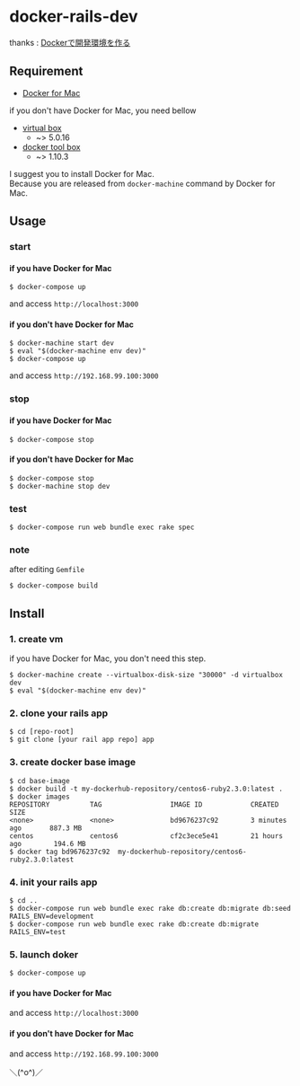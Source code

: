 docker-rails-dev
=======

thanks : [Dockerで開発環境を作る](http://qiita.com/miyasakura_/items/0e746d67a75d1e1b039d)

Requirement
---

- [Docker for Mac](https://docs.docker.com/docker-for-mac/)

if you don't have Docker for Mac, you need bellow

- [virtual box](http://www.oracle.com/technetwork/server-storage/virtualbox/downloads/index.html)
    - ~> 5.0.16
- [docker tool box](https://www.docker.com/products/docker-toolbox)
    - ~> 1.10.3

I suggest you to install Docker for Mac.  
Because you are released from `docker-machine` command by Docker for Mac.

Usage
---

### start

#### if you have Docker for Mac

```
$ docker-compose up
```

and access `http://localhost:3000`


#### if you don't have Docker for Mac

```
$ docker-machine start dev
$ eval "$(docker-machine env dev)"
$ docker-compose up
```
and access `http://192.168.99.100:3000`


### stop

#### if you have Docker for Mac

```
$ docker-compose stop
```

#### if you don't have Docker for Mac

```
$ docker-compose stop
$ docker-machine stop dev
```

### test

```
$ docker-compose run web bundle exec rake spec
```

### note

after editing `Gemfile`

```
$ docker-compose build
```

Install
----

### 1. create vm

if you have Docker for Mac, you don't need this step.

```
$ docker-machine create --virtualbox-disk-size "30000" -d virtualbox dev
$ eval "$(docker-machine env dev)"
```

### 2. clone your rails app

```
$ cd [repo-root]
$ git clone [your rail app repo] app
```

### 3. create docker base image

```
$ cd base-image
$ docker build -t my-dockerhub-repository/centos6-ruby2.3.0:latest .
$ docker images
REPOSITORY          TAG                 IMAGE ID            CREATED             SIZE
<none>              <none>              bd9676237c92        3 minutes ago       887.3 MB
centos              centos6             cf2c3ece5e41        21 hours ago        194.6 MB
$ docker tag bd9676237c92  my-dockerhub-repository/centos6-ruby2.3.0:latest
```

### 4. init your rails app

```
$ cd ..
$ docker-compose run web bundle exec rake db:create db:migrate db:seed RAILS_ENV=development
$ docker-compose run web bundle exec rake db:create db:migrate RAILS_ENV=test
```

### 5. launch doker

```
$ docker-compose up
```
#### if you have Docker for Mac

and access `http://localhost:3000`

#### if you don't have Docker for Mac

and access `http://192.168.99.100:3000`

＼(^o^)／
